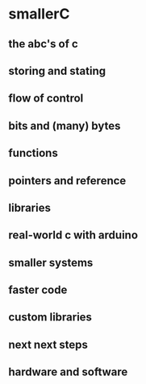 # smallerC

## the abc's of c
## storing and stating
## flow of control
## bits and (many) bytes
## functions
## pointers and reference
## libraries
## real-world c with arduino
## smaller systems
## faster code
## custom libraries
## next next steps

## hardware and software
